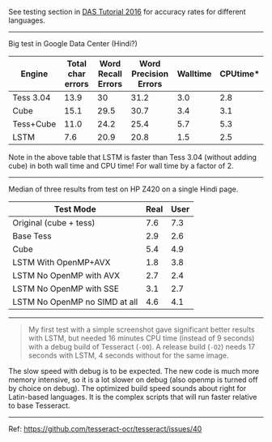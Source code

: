 See testing section in [DAS Tutorial 2016](https://github.com/tesseract-ocr/docs/blob/main/das_tutorial2016/7Building%20a%20Multi-Lingual%20OCR%20Engine.pdf) for accuracy rates for different languages.

----------------------

Big test in Google Data Center (Hindi?)

| Engine	  | Total char errors  | Word Recall Errors  | Word Precision Errors  | Walltime  | CPUtime* |
|---|---|---|---|---|---|
| Tess 3.04	| 13.9	| 30	| 31.2	| 3.0	| 2.8 |
| Cube	| 15.1	| 29.5	| 30.7	| 3.4	| 3.1 |
| Tess+Cube	| 11.0	| 24.2	| 25.4	| 5.7	| 5.3 | 
| LSTM	| 7.6	| 20.9	| 20.8	| 1.5	| 2.5 | 

Note in the above table that LSTM is faster than Tess 3.04 (without adding cube) in both wall time and CPU time! For wall time by a factor of 2.

------

Median of three results from test on HP Z420 on a single Hindi page.

| Test Mode | Real | User | 
|---|---|---|
| Original (cube + tess)         | 7.6  | 7.3 | 
| Base Tess                      | 2.9  | 2.6 | 
| Cube                           | 5.4  | 4.9 | 
| LSTM With OpenMP+AVX           | 1.8  | 3.8 | 
| LSTM No OpenMP with AVX        | 2.7  | 2.4 | 
| LSTM No OpenMP with SSE        | 3.1  | 2.7 | 
| LSTM No OpenMP no SIMD at all  | 4.6  | 4.1 | 

---------------

> My first test with a simple screenshot gave significant better results with LSTM, but needed 16 minutes CPU time (instead of 9 seconds) with a debug build of Tesseract (`-O0`). A release build (`-O2`) needs 17 seconds with LSTM, 4 seconds without for the same image.

The slow speed with debug is to be expected. The new code is much more memory intensive, so it is a lot slower on debug (also openmp is turned off by choice on debug). The optimized build speed sounds about right for Latin-based languages. It
is the complex scripts that will run faster relative to base Tesseract.

-------------------------------

Ref: https://github.com/tesseract-ocr/tesseract/issues/40